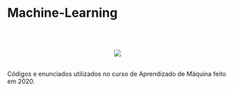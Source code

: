 # Machine-Learning
</br>
</br>

<p align="center">
  <img src="https://tenor.com/blBrj.gif">
</p>
</br>
Códigos e enunciados utilizados no curso de Aprendizado de Máquina feito em 2020.
